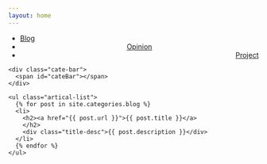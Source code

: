 ```yaml
---
layout: home
---
```


<div class="index-content blog">
  <div class="section">
    <ul class="artical-cate">
      <li class="on">
        <a href="/">
          <span>Blog</span>
        </a>
      </li>
      <li style="text-align:center">
        <a href="/opinion">
          <span>Opinion</span>
        </a>
      </li>
      <li style="text-align:right">
        <a href="/project">
          <span>Project</span>
        </a>
      </li>
    </ul>

    <div class="cate-bar">
      <span id="cateBar"></span>
    </div>

    <ul class="artical-list">
      {% for post in site.categories.blog %}
      <li>
        <h2><a href="{{ post.url }}">{{ post.title }}</a>
        </h2>
        <div class="title-desc">{{ post.description }}</div>
      </li>
      {% endfor %}
    </ul>
  </div>
  <div class="aside">
  </div>
</div>
